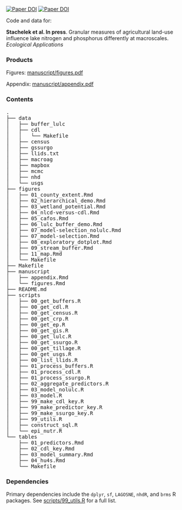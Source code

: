 [![Paper DOI](https://img.shields.io/badge/Paper-DOI-blue.svg)]() [![Paper DOI](https://img.shields.io/badge/Code-DOI-blue.svg)](https://zenodo.org)

Code and data
for:

**Stachelek et al. In press**. Granular measures of agricultural land-use influence lake nitrogen and phosphorus differently at macroscales. _Ecological Applications_

### Products

Figures: [manuscript/figures.pdf](manuscript/figures.pdf)

Appendix: [manuscript/appendix.pdf](manuscript/figures.pdf)

### Contents

<!--- tree -I '*.pdf|NLCD|*.png|*.tex|*.tif*|RAW|*.html|*.Rproj|EXTRACTIONS|backup*|old|*.jpg|*.csv|*.gpkg|*.js|cafos|fe|re|reilly*|rosm.cache|*.rds|*.xls|*.xlsx|re_40|*.sql|fe_nolulc|example*|temp.py|diagram|cdlTools.*|USGS.R|rnassqs.R|riparian_lulc.R|explore_lagos_ag.R' -->

<pre>
.
├── data
│   ├── buffer_lulc
│   ├── cdl
│   │   └── Makefile
│   ├── census
│   ├── gssurgo
│   ├── llids.txt
│   ├── macroag
│   ├── mapbox
│   ├── mcmc
│   ├── nhd
│   └── usgs
├── figures
│   ├── 01_county_extent.Rmd
│   ├── 02_hierarchical_demo.Rmd
│   ├── 03_wetland_potential.Rmd
│   ├── 04_nlcd-versus-cdl.Rmd
│   ├── 05_cafos.Rmd
│   ├── 06_lulc_buffer_demo.Rmd
│   ├── 07_model-selection_nolulc.Rmd
│   ├── 07_model-selection.Rmd
│   ├── 08_exploratory_dotplot.Rmd
│   ├── 09_stream_buffer.Rmd
│   ├── 11_map.Rmd
│   └── Makefile
├── Makefile
├── manuscript
│   ├── appendix.Rmd
│   └── figures.Rmd
├── README.md
├── scripts
│   ├── 00_get_buffers.R
│   ├── 00_get_cdl.R
│   ├── 00_get_census.R
│   ├── 00_get_crp.R
│   ├── 00_get_ep.R
│   ├── 00_get_gis.R
│   ├── 00_get_lulc.R
│   ├── 00_get_ssurgo.R
│   ├── 00_get_tillage.R
│   ├── 00_get_usgs.R
│   ├── 00_list_llids.R
│   ├── 01_process_buffers.R
│   ├── 01_process_cdl.R
│   ├── 01_process_ssurgo.R
│   ├── 02_aggregate_predictors.R
│   ├── 03_model_nolulc.R
│   ├── 03_model.R
│   ├── 99_make_cdl_key.R
│   ├── 99_make_predictor_key.R
│   ├── 99_make_ssurgo_key.R
│   ├── 99_utils.R
│   ├── construct_sql.R
│   └── epi_nutr.R
└── tables
    ├── 01_predictors.Rmd
    ├── 02_cdl_key.Rmd
    ├── 03_model_summary.Rmd
    ├── 04_hu4s.Rmd
    └── Makefile
</pre>

### Dependencies

Primary dependencies include the `dplyr`, `sf`, `LAGOSNE`, `nhdR`, and `brms` R packages. See [scripts/99_utils.R](scripts/99_utils.R) for a full list.
